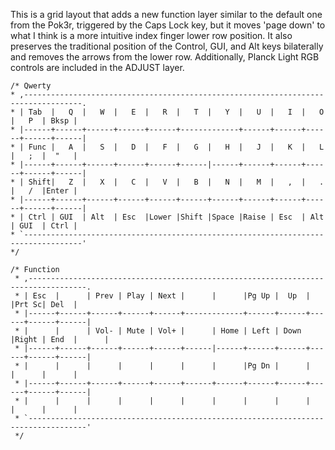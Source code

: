 This is a grid layout that adds a new function layer similar to the default one from the Pok3r, triggered by the Caps Lock key, but it moves 'page down' to what I think is a more intuitive index finger lower row position. 
It also preserves the traditional position of the Control, GUI, and Alt keys bilaterally and removes the arrows from the lower row. Additionally, Planck Light RGB controls are included in the ADJUST layer.

    /* Qwerty
    * ,-----------------------------------------------------------------------------------.
    * | Tab  |   Q  |   W  |   E  |   R  |   T  |   Y  |   U  |   I  |   O  |   P  | Bksp |
    * |------+------+------+------+------+-------------+------+------+------+------+------|
    * | Func |   A  |   S  |   D  |   F  |   G  |   H  |   J  |   K  |   L  |   ;  |  "   |
    * |------+------+------+------+------+------|------+------+------+------+------+------|
    * | Shift|   Z  |   X  |   C  |   V  |   B  |   N  |   M  |   ,  |   .  |   /  |Enter |
    * |------+------+------+------+------+------+------+------+------+------+------+------|
    * | Ctrl | GUI  | Alt  | Esc  |Lower |Shift |Space |Raise | Esc  | Alt  | GUI  | Ctrl |
    * `-----------------------------------------------------------------------------------'
    */
    
    /* Function
     * ,-----------------------------------------------------------------------------------.
     * | Esc  |      | Prev | Play | Next |      |      |Pg Up |  Up  |      |Prt Sc| Del  |
     * |------+------+------+------+------+-------------+------+------+------+------+------|
     * |      |      | Vol- | Mute | Vol+ |      | Home | Left | Down |Right | End  |      |
     * |------+------+------+------+------+------|------+------+------+------+------+------|
     * |      |      |      |      |      |      |      |Pg Dn |      |      |      |      |
     * |------+------+------+------+------+------+------+------+------+------+------+------|
     * |      |      |      |      |      |      |      |      |      |      |      |      |
     * `-----------------------------------------------------------------------------------'
     */

